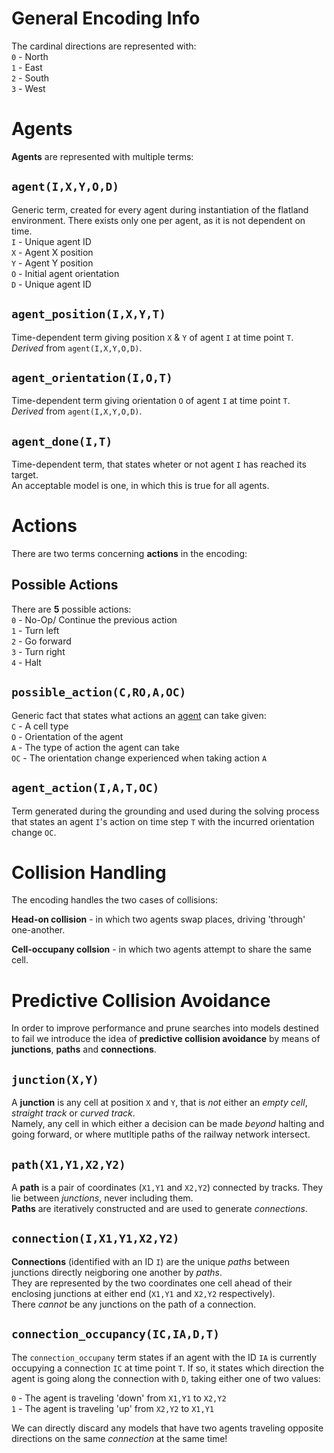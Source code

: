 # General Encoding Info

The cardinal directions are represented with:  
`0` - North  
`1` - East  
`2` - South  
`3` - West  

# Agents

**Agents** are represented with multiple terms:  
## `agent(I,X,Y,O,D)` 

Generic term, created for every agent during instantiation of the flatland environment. There exists only one per agent, as it is not dependent on time.  
`I` - Unique agent ID  
`X` - Agent X position  
`Y` - Agent Y position  
`O` - Initial agent orientation  
`D` - Unique agent ID  

## `agent_position(I,X,Y,T)`

Time-dependent term giving position `X` & `Y` of agent `I` at time point `T`.  
*Derived* from `agent(I,X,Y,O,D)`.

## `agent_orientation(I,O,T)`

Time-dependent term giving orientation `O` of agent `I` at time point `T`.  
*Derived* from `agent(I,X,Y,O,D)`.

## `agent_done(I,T)`

Time-dependent term, that states wheter or not agent `I` has reached its target.  
An acceptable model is one, in which this is true for all agents.

# Actions

There are two terms concerning **actions** in the encoding:

## Possible Actions

There are **5** possible actions:  
`0` - No-Op/ Continue the previous action  
`1` - Turn left  
`2` - Go forward  
`3` - Turn right  
`4` - Halt  

## `possible_action(C,RO,A,OC)`

Generic fact that states what actions an [agent](#agents) can take given:  
`C` - A cell type  
`O` - Orientation of the agent  
`A` - The type of action the agent can take  
`OC` - The orientation change experienced when taking action `A`

## `agent_action(I,A,T,OC)`

Term generated during the grounding and used during the solving process that states an agent `I`'s action on time step `T` with the incurred orientation change `OC`.

# Collision Handling

The encoding handles the two cases of collisions:

**Head-on collision** - in which two agents swap places, driving 'through' one-another.

**Cell-occupany collsion** - in which two agents attempt to share the same cell.

# Predictive Collision Avoidance

In order to improve performance and prune searches into models destined to fail we introduce the idea of **predictive collision avoidance** by means of **junctions**, **paths** and **connections**.

## `junction(X,Y)`

A **junction** is any cell at position `X` and `Y`, that is *not* either an *empty cell*, *straight track* or *curved track*.  
Namely, any cell in which either a decision can be made *beyond* halting and going forward, or where mutltiple paths of the railway network intersect.

## `path(X1,Y1,X2,Y2)`

A **path** is a pair of coordinates (`X1,Y1` and `X2,Y2`) connected by tracks. They lie between *junctions*, never including them.  
**Paths** are iteratively constructed and are used to generate *connections*.

## `connection(I,X1,Y1,X2,Y2)`

**Connections** (identified with an ID `I`) are the unique *paths* between junctions directly neigboring one another by *paths*.  
They are represented by the two coordinates one cell ahead of their enclosing junctions at either end (`X1,Y1` and `X2,Y2` respectively).  
There *cannot* be any junctions on the path of a connection.

## `connection_occupancy(IC,IA,D,T)`

The `connection_occupany` term states if an agent with the ID `IA` is currently occupying a connection `IC` at time point `T`. If so, it states which direction the agent is going along the connection with `D`, taking either one of two values:

`0` - The agent is traveling 'down' from `X1,Y1` to `X2,Y2`  
`1` - The agent is traveling 'up' from `X2,Y2` to `X1,Y1`

We can directly discard any models that have two agents traveling opposite directions on the same *connection* at the same time!